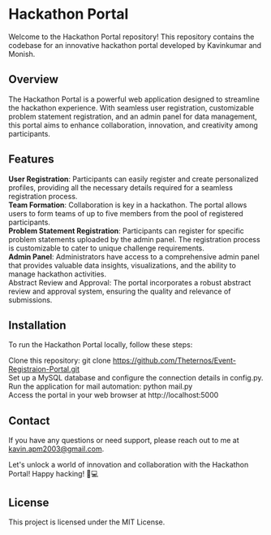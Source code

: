 # **Hackathon Portal**  
Welcome to the Hackathon Portal repository! This repository contains the codebase for an innovative hackathon portal developed by Kavinkumar and Monish.

## **Overview**  
The Hackathon Portal is a powerful web application designed to streamline the hackathon experience. With seamless user registration, customizable problem statement registration, and an admin panel for data management, this portal aims to enhance collaboration, innovation, and creativity among participants.  

## **Features**  
**User Registration**: Participants can easily register and create personalized profiles, providing all the necessary details required for a seamless registration process.  
**Team Formation**: Collaboration is key in a hackathon. The portal allows users to form teams of up to five members from the pool of registered participants.  
**Problem Statement Registration**: Participants can register for specific problem statements uploaded by the admin panel. The registration process is customizable to cater to unique challenge requirements.   
**Admin Panel**: Administrators have access to a comprehensive admin panel that provides valuable data insights, visualizations, and the ability to manage hackathon activities.    
Abstract Review and Approval: The portal incorporates a robust abstract review and approval system, ensuring the quality and relevance of submissions.  

## **Installation**  
To run the Hackathon Portal locally, follow these steps:

Clone this repository: git clone https://github.com/Theternos/Event-Registraion-Portal.git  
Set up a MySQL database and configure the connection details in config.py.  
Run the application for mail automation: python mail.py  
Access the portal in your web browser at http://localhost:5000  

## **Contact**  
If you have any questions or need support, please reach out to me at kavin.apm2003@gmail.com.  

Let's unlock a world of innovation and collaboration with the Hackathon Portal! Happy hacking! 🚀💻  

## **License**  
This project is licensed under the MIT License.
